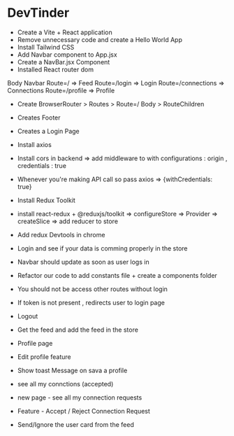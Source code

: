 # DevTinder

- Create a Vite + React application
- Remove unnecessary code and create a Hello World App
- Install Tailwind CSS
- Add Navbar component to App.jsx
- Create a NavBar.jsx Component
- Installed React router dom

Body
    Navbar
    Route=/  => Feed
    Route=/login  => Login
    Route=/connections  => Connections
    Route=/profile  => Profile

- Create BrowserRouter > Routes > Route=/ Body > RouteChildren
- Creates Footer 

- Creates a Login Page 
- Install axios
- Install cors in backend => add middleware to with configurations : origin , credentials : true 
- Whenever you're making API call so pass axios => {withCredentials: true}
- Install Redux Toolkit
- install react-redux + @reduxjs/toolkit => configureStore => Provider => createSlice => add reducer to store 
- Add redux Devtools in chrome 
- Login and see if your data is comming properly in the store
- Navbar should update as soon as user logs in
- Refactor our code to add constants file + create a components folder
- You should not be access other routes without login 
- If token is not present , redirects user to login page 
- Logout
- Get the feed and add the feed in the store
- Profile page
- Edit profile feature 
- Show toast Message on sava a profile
- see all my connctions (accepted)
- new page - see all my connection requests
- Feature - Accept / Reject Connection Request
- Send/Ignore the user card from the feed


